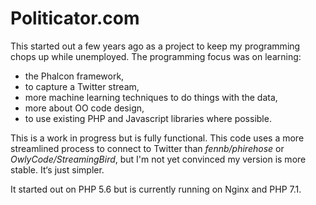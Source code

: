 # Politicator.com
This started out a few years ago as a project to keep my programming chops up while unemployed. The programming focus was on learning:

* the Phalcon framework,
* to capture a Twitter stream,
* more machine learning techniques to do things with the data,
* more about OO code design,
* to use existing PHP and Javascript libraries where possible.

This is a work in progress but is fully functional. This code uses a more streamlined process to connect to Twitter than *fennb/phirehose* or *OwlyCode/StreamingBird*, but I'm not yet convinced my version is more stable. It‘s just simpler.

It started out on PHP 5.6 but is currently running on Nginx and PHP 7.1.
